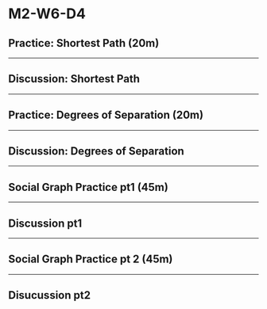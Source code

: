 # M2-W6-D4

## Practice: Shortest Path (20m)

---

## Discussion: Shortest Path

---

## Practice: Degrees of Separation (20m)

---

## Discussion: Degrees of Separation

---

## Social Graph Practice pt1 (45m)

---

## Discussion pt1

---

## Social Graph Practice pt 2 (45m)

---

## Disucussion pt2
